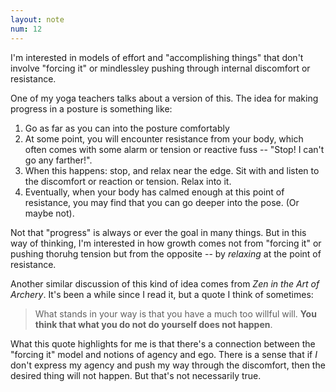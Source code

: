 ```yaml
---
layout: note
num: 12
---
```


I'm interested in models of effort and "accomplishing things" that don't involve "forcing it" or mindlessley pushing through internal discomfort or resistance.

One of my yoga teachers talks about a version of this. The idea for making progress in a posture is something like: 

1. Go as far as you can into the posture comfortably
2. At some point, you will encounter resistance from your body, which often comes with some alarm or tension or reactive fuss -- "Stop! I can't go any farther!". 
3. When this happens: stop, and relax near the edge. Sit with and listen to the discomfort or reaction or tension. Relax into it. 
4. Eventually, when your body has calmed enough at this point of resistance, you may find that you can go deeper into the pose. (Or maybe not). 

Not that "progress" is always or ever the goal in many things. But in this way of thinking, I'm interested in how growth comes not from "forcing it" or pushing thoruhg tension but from the opposite -- by *relaxing* at the point of resistance. 

Another similar discussion of this kind of idea comes from *Zen in the Art of Archery*. It's been a while since I read it, but a quote I think of sometimes: 

> What stands in your way is that you have a much too willful will. **You think that what you do not do yourself does not happen**.

What this quote highlights for me is that there's a connection between the "forcing it" model and notions of agency and ego. There is a sense that if *I* don't express my agency and push my way through the discomfort, then the desired thing will not happen. But that's not necessarily true. 

